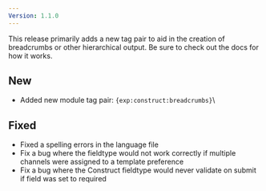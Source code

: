 ```yaml
---
Version: 1.1.0
---
```


This release primarily adds a new tag pair to aid in the creation of breadcrumbs or other hierarchical output. Be sure to check out the docs for how it works.

## New

- Added new module tag pair: `{exp:construct:breadcrumbs}`\

## Fixed

- Fixed a spelling errors in the language file
- Fix a bug where the fieldtype would not work correctly if multiple channels were assigned to a template preference
- Fix a bug where the Construct fieldtype would never validate on submit if field was set to required
